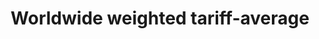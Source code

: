 ---
title: Worldwide  weighted  tariff-average
permalink: /17-10-1/
sdg_goal: 17
layout: indicator
indicator: 17.10.1
indicator_variable: null
graph: null
graph_type_description: null
graph_status_notes: redline
variable_description: null
variable_notes: null
un_designated_tier: '1'
un_custodial_agency: 'WTO,  ITC,  UNCTAD'
target_id: '17.1'
has_metadata: true
rationale_interpretation: >-
  The  average  level  of  customs  tariff  rates  applied  worldwide  can  be  used  as  an  indicator  of  the  degree  of  success  achieved  by  multilateral  negotiations.
goal_meta_link: 'http://unstats.un.org/sdgs/files/metadata-compilation/Metadata-Goal-17.pdf'
goal_meta_link_page: 20
indicator_name: Worldwide  weighted  tariff-average
target: >-
  Promote  a  universal,  rules-based,  open,  non-discriminatory  and  equitable  multilateral  trading  system  under  the  World  Trade  Organization,  including  through  the  conclusion  of  negotiations  under  its  Doha  Development  Agenda.
indicator_definition: >-
  Worldwide  weighted  tariff-average  is  an  indicator  that  provides  the  value  of  custom  duties  levied  by  every  importing  country  from  all  their  trading  partners.  The  unit  of  measurement  will  be  in  %  terms.  All  calculations  are  based  on  official  data.  However,  in  order  to  include  all  tariffs  into  the  calculation,  some  rates  which  are  not  expressed  in  ad  valorem  form  (e.g.,  specific  duties)  are  converted  in  ad  valorem  equivalents  (i.e.  in  per  cent  of  the  import  value),  The  conversion  is  made  at  the  tariff  line  level  for  each  importer  by  using  the  unit  value  method.  Import  unit  values  are  calculated  from  import  values  and  quantities.  Only  a  limited  number  of  non-ad  valorem  tariff  rates  (i.e.  technical  duties)  cannot  be  provided  with  ad  valorem  equivalents  (AVE)  and  are  excluded  from  the  calculation.  This  methodology  also  allows  for  cross-country  comparisons.
source_title: null
source_notes: null
published: true
comments_and_limitations: Under  review.  

---